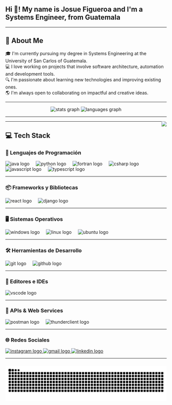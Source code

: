 <h2 align="left">Hi 👋! My name is Josue Figueroa and I'm a Systems Engineer, from Guatemala</h2>

---

## 🧠 About Me

🎓 I'm currently pursuing my degree in Systems Engineering at the University of San Carlos of Guatemala.  
💻 I love working on projects that involve software architecture, automation and development tools.  
🔍 I'm passionate about learning new technologies and improving existing ones.  
🌎 I'm always open to collaborating on impactful and creative ideas.  


---

<div align="center">
  <img src="https://github-readme-stats.vercel.app/api?username=FJosu&hide_title=false&hide_rank=false&show_icons=true&include_all_commits=true&count_private=true&disable_animations=false&theme=dracula&locale=en&hide_border=false" height="150" alt="stats graph" />
  <img src="https://github-readme-stats.vercel.app/api/top-langs?username=FJosu&locale=en&hide_title=false&layout=compact&card_width=320&langs_count=5&theme=dracula&hide_border=false" height="150" alt="languages graph" />
</div>

---

<img align="right" height="150" src="https://media0.giphy.com/media/v1.Y2lkPTc5MGI3NjExYWdxMmsxMTNmY2NyYWMzbGk4OWdqeHZ1NjlvaGh4dTltZWcwcTl2ciZlcD12MV9pbnRlcm5hbF9naWZfYnlfaWQmY3Q9Zw/qgQUggAC3Pfv687qPC/giphy.gif" />

---

## 💻 Tech Stack

### 🧠 Lenguajes de Programación
<div align="left">
  <img src="https://cdn.jsdelivr.net/gh/devicons/devicon/icons/java/java-original.svg" height="30" alt="java logo" />
  <img width="12" />
  <img src="https://cdn.jsdelivr.net/gh/devicons/devicon/icons/python/python-original.svg" height="30" alt="python logo" />
  <img width="12" />
  <img src="https://cdn.jsdelivr.net/gh/devicons/devicon/icons/fortran/fortran-original.svg" height="30" alt="fortran logo" />
  <img width="12" />
  <img src="https://cdn.jsdelivr.net/gh/devicons/devicon/icons/csharp/csharp-original.svg" height="30" alt="csharp logo" />
  <img width="12" />
  <img src="https://cdn.jsdelivr.net/gh/devicons/devicon/icons/javascript/javascript-original.svg" height="30" alt="javascript logo" />
  <img width="12" />
  <img src="https://cdn.jsdelivr.net/gh/devicons/devicon/icons/typescript/typescript-original.svg" height="30" alt="typescript logo" />
</div>

---

### 📦 Frameworks y Bibliotecas
<div align="left">
  <img src="https://cdn.jsdelivr.net/gh/devicons/devicon/icons/react/react-original.svg" height="30" alt="react logo" />
  <img width="12" />
  <img src="https://cdn.jsdelivr.net/gh/devicons/devicon/icons/django/django-plain.svg" height="30" alt="django logo" />
</div>

---

### 🖥️ Sistemas Operativos
<div align="left">
  <img src="https://cdn.jsdelivr.net/gh/devicons/devicon/icons/windows8/windows8-original.svg" height="30" alt="windows logo" />
  <img width="12" />
  <img src="https://cdn.jsdelivr.net/gh/devicons/devicon/icons/linux/linux-original.svg" height="30" alt="linux logo" />
  <img width="12" />
  <img src="https://cdn.jsdelivr.net/gh/devicons/devicon/icons/ubuntu/ubuntu-plain.svg" height="30" alt="ubuntu logo" />
</div>

---

### 🛠️ Herramientas de Desarrollo
<div align="left">
  <img src="https://cdn.jsdelivr.net/gh/devicons/devicon/icons/git/git-original.svg" height="30" alt="git logo" />
  <img width="12" />
  <img src="https://cdn.jsdelivr.net/gh/devicons/devicon/icons/github/github-original.svg" height="30" alt="github logo" />
</div>

---

### 📝 Editores e IDEs
<div align="left">
  <img src="https://cdn.jsdelivr.net/gh/devicons/devicon/icons/vscode/vscode-original.svg" height="30" alt="vscode logo" />
</div>

---

### 📡 APIs & Web Services
<div align="left">
  <img src="https://img.icons8.com/external-tal-revivo-shadow-tal-revivo/32/null/external-postman-is-the-only-complete-api-development-environment-logo-shadow-tal-revivo.png" height="30" alt="postman logo" />
  <img width="12" />
  <img src="https://cdn-images-1.medium.com/v2/resize:fit:1200/1*7aQitMAcWD-jdWta0SjHLg.png" height="30" alt="thunderclient logo" />
</div>

---

### 🌐 Redes Sociales
<div align="left">
  <a href="https://www.instagram.com/josu_figueroa/" target="_blank">
    <img src="https://img.shields.io/static/v1?message=Instagram&logo=instagram&label=&color=E4405F&logoColor=white&labelColor=&style=for-the-badge" height="35" alt="instagram logo" />
  </a>
  <a href="mailto:fjosudavid@gmail.com">
    <img src="https://img.shields.io/static/v1?message=Gmail&logo=gmail&label=&color=D14836&logoColor=white&labelColor=&style=for-the-badge" height="35" alt="gmail logo" />
  </a>
  <a href="https://www.linkedin.com/in/josué-david-figueroa-902815272/" target="_blank">
    <img src="https://img.shields.io/static/v1?message=LinkedIn&logo=linkedin&label=&color=0077B5&logoColor=white&labelColor=&style=for-the-badge" height="35" alt="linkedin logo" />
  </a>
</div>

---

###
<picture>
  <source media="(prefers-color-scheme: dark)" srcset="https://raw.githubusercontent.com/FJosu/FJosu/output/github-contribution-grid-snake-dark.svg" />
  <source media="(prefers-color-scheme: light)" srcset="https://raw.githubusercontent.com/FJosu/FJosu/output/github-contribution-grid-snake.svg" />
  <img alt="Snake animation" src="https://raw.githubusercontent.com/FJosu/FJosu/output/github-contribution-grid-snake.svg" />
</picture>
